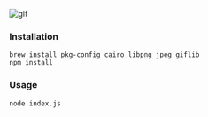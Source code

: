 ![gif](http://i.imgur.com/fZYPO7o.gif)

### Installation

```
brew install pkg-config cairo libpng jpeg giflib
npm install
```

### Usage

```
node index.js
```


